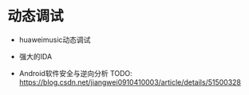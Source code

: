 # 动态调试

* huaweimusic动态调试

* 强大的IDA

* Android软件安全与逆向分析
    TODO:
	https://blog.csdn.net/jiangwei0910410003/article/details/51500328